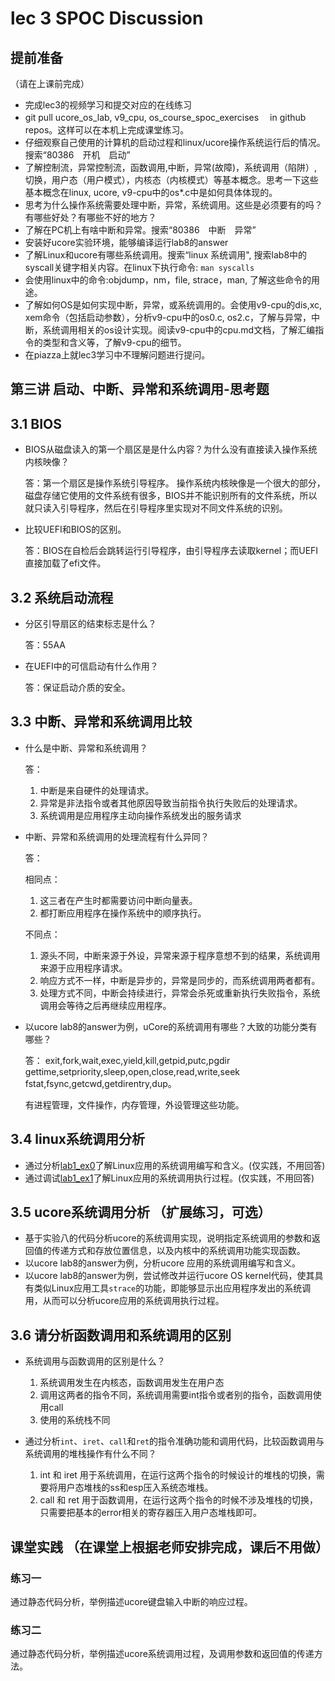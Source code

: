 # lec 3 SPOC Discussion

## **提前准备**
（请在上课前完成）


 - 完成lec3的视频学习和提交对应的在线练习
 - git pull ucore_os_lab, v9_cpu, os_course_spoc_exercises  　in github repos。这样可以在本机上完成课堂练习。
 - 仔细观察自己使用的计算机的启动过程和linux/ucore操作系统运行后的情况。搜索“80386　开机　启动”
 - 了解控制流，异常控制流，函数调用,中断，异常(故障)，系统调用（陷阱）,切换，用户态（用户模式），内核态（内核模式）等基本概念。思考一下这些基本概念在linux, ucore, v9-cpu中的os*.c中是如何具体体现的。
 - 思考为什么操作系统需要处理中断，异常，系统调用。这些是必须要有的吗？有哪些好处？有哪些不好的地方？
 - 了解在PC机上有啥中断和异常。搜索“80386　中断　异常”
 - 安装好ucore实验环境，能够编译运行lab8的answer
 - 了解Linux和ucore有哪些系统调用。搜索“linux 系统调用", 搜索lab8中的syscall关键字相关内容。在linux下执行命令: ```man syscalls```
 - 会使用linux中的命令:objdump，nm，file, strace，man, 了解这些命令的用途。
 - 了解如何OS是如何实现中断，异常，或系统调用的。会使用v9-cpu的dis,xc, xem命令（包括启动参数），分析v9-cpu中的os0.c, os2.c，了解与异常，中断，系统调用相关的os设计实现。阅读v9-cpu中的cpu.md文档，了解汇编指令的类型和含义等，了解v9-cpu的细节。
 - 在piazza上就lec3学习中不理解问题进行提问。

## 第三讲 启动、中断、异常和系统调用-思考题

## 3.1 BIOS
-  BIOS从磁盘读入的第一个扇区是是什么内容？为什么没有直接读入操作系统内核映像？

	答：第一个扇区是操作系统引导程序。
		操作系统内核映像是一个很大的部分，磁盘存储它使用的文件系统有很多，BIOS并不能识别所有的文件系统，所以就只读入引导程序，然后在引导程序里实现对不同文件系统的识别。
	
- 比较UEFI和BIOS的区别。

	答：BIOS在自检后会跳转运行引导程序，由引导程序去读取kernel；而UEFI直接加载了efi文件。


## 3.2 系统启动流程

- 分区引导扇区的结束标志是什么？

	答：55AA
	
- 在UEFI中的可信启动有什么作用？

	答：保证启动介质的安全。
## 3.3 中断、异常和系统调用比较
- 什么是中断、异常和系统调用？

	答：
	
	1. 中断是来自硬件的处理请求。
	2. 异常是非法指令或者其他原因导致当前指令执行失败后的处理请求。
	3. 系统调用是应用程序主动向操作系统发出的服务请求
	
- 中断、异常和系统调用的处理流程有什么异同？

	答：
	
	相同点：
	
	1. 这三者在产生时都需要访问中断向量表。
	2. 都打断应用程序在操作系统中的顺序执行。
	
	不同点：
	
	1. 源头不同，中断来源于外设，异常来源于程序意想不到的结果，系统调用来源于应用程序请求。
	2. 响应方式不一样，中断是异步的，异常是同步的，而系统调用两者都有。
	3. 处理方式不同，中断会持续进行，异常会杀死或重新执行失败指令，系统调用会等待之后再继续应用程序。
	
	
- 以ucore lab8的answer为例，uCore的系统调用有哪些？大致的功能分类有哪些？

	答：
	exit,fork,wait,exec,yield,kill,getpid,putc,pgdir
	gettime,setpriority,sleep,open,close,read,write,seek
	fstat,fsync,getcwd,getdirentry,dup。
	
	有进程管理，文件操作，内存管理，外设管理这些功能。
	

## 3.4 linux系统调用分析
-  通过分析[lab1_ex0](https://github.com/chyyuu/ucore_lab/blob/master/related_info/lab1/lab1-ex0.md)了解Linux应用的系统调用编写和含义。(仅实践，不用回答)
- 通过调试[lab1_ex1](https://github.com/chyyuu/ucore_lab/blob/master/related_info/lab1/lab1-ex1.md)了解Linux应用的系统调用执行过程。(仅实践，不用回答)


## 3.5 ucore系统调用分析 （扩展练习，可选）
-  基于实验八的代码分析ucore的系统调用实现，说明指定系统调用的参数和返回值的传递方式和存放位置信息，以及内核中的系统调用功能实现函数。
- 以ucore lab8的answer为例，分析ucore 应用的系统调用编写和含义。
- 以ucore lab8的answer为例，尝试修改并运行ucore OS kernel代码，使其具有类似Linux应用工具`strace`的功能，即能够显示出应用程序发出的系统调用，从而可以分析ucore应用的系统调用执行过程。

 
## 3.6 请分析函数调用和系统调用的区别
- 系统调用与函数调用的区别是什么？
	
	1. 系统调用发生在内核态，函数调用发生在用户态
	2. 调用这两者的指令不同，系统调用需要int指令或者别的指令，函数调用使用call
	3. 使用的系统栈不同
	
- 通过分析`int`、`iret`、`call`和`ret`的指令准确功能和调用代码，比较函数调用与系统调用的堆栈操作有什么不同？

	1. int 和 iret 用于系统调用，在运行这两个指令的时候设计的堆栈的切换，需要将用户态堆栈的ss和esp压入系统态堆栈。
	2. call 和 ret 用于函数调用，在运行这两个指令的时候不涉及堆栈的切换，只需要把基本的error相关的寄存器压入用户态堆栈即可。


## 课堂实践 （在课堂上根据老师安排完成，课后不用做）
### 练习一
通过静态代码分析，举例描述ucore键盘输入中断的响应过程。

### 练习二
通过静态代码分析，举例描述ucore系统调用过程，及调用参数和返回值的传递方法。

